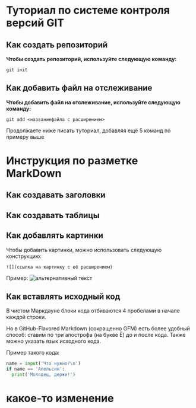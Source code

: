 # Туториал по системе контроля версий GIT

## Как создать репозиторий

**Чтобы создать репозиторий, используйте следующую команду:**

```
git init
```

## Как добавить файл на отслеживание

**Чтобы добавить файл на отслеживание, используйте следующую команду:**

```
git add <названиефайла с расширением>
```

Продолжаете ниже писать туториал, добавляя
ещё 5 команд по примеру выше


# Инструкция по разметке MarkDown

## Как создавать заголовки


## Как создавать таблицы


## Как добавлять картинки

Чтобы добавить картинки, можно использовать следующую конструкцию:
```
![](ссылка на картинку с её расширением)
```
Пример:
![альтернативный текст](https://pibig.info/uploads/posts/2021-06/1623328147_47-pibig_info-p-priroda-mira-priroda-krasivo-foto-51.jpg)

## Как вставлять исходный код

В чистом Маркдауне блоки кода отбиваются 4 пробелами в
начале каждой строки.

Но в GitHub-Flavored Markdown (сокращенно GFM) есть
более удобный способ: ставим по три апострофа (на букве
Ё) до и после кода. Также можно указать язык исходного
кода. 

Пример такого кода:

```python
name = input('Что нужно?\n')
if name == 'Апельсин':
  print('Молодец, держи!')
```

# какое-то изменение